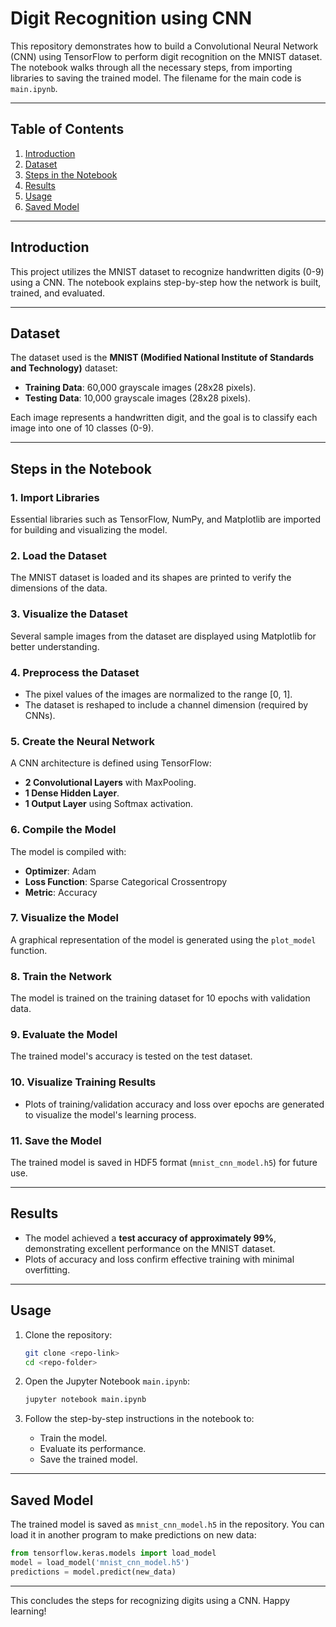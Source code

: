 # Digit Recognition using CNN

This repository demonstrates how to build a Convolutional Neural Network (CNN) using TensorFlow to perform digit recognition on the MNIST dataset. The notebook walks through all the necessary steps, from importing libraries to saving the trained model. The filename for the main code is `main.ipynb`.

---

## **Table of Contents**
1. [Introduction](#introduction)
2. [Dataset](#dataset)
3. [Steps in the Notebook](#steps-in-the-notebook)
4. [Results](#results)
5. [Usage](#usage)
6. [Saved Model](#saved-model)

---

## **Introduction**
This project utilizes the MNIST dataset to recognize handwritten digits (0-9) using a CNN. The notebook explains step-by-step how the network is built, trained, and evaluated.

---

## **Dataset**
The dataset used is the **MNIST (Modified National Institute of Standards and Technology)** dataset:
- **Training Data**: 60,000 grayscale images (28x28 pixels).
- **Testing Data**: 10,000 grayscale images (28x28 pixels).

Each image represents a handwritten digit, and the goal is to classify each image into one of 10 classes (0-9).

---

## **Steps in the Notebook**

### **1. Import Libraries**
Essential libraries such as TensorFlow, NumPy, and Matplotlib are imported for building and visualizing the model.

### **2. Load the Dataset**
The MNIST dataset is loaded and its shapes are printed to verify the dimensions of the data.

### **3. Visualize the Dataset**
Several sample images from the dataset are displayed using Matplotlib for better understanding.

### **4. Preprocess the Dataset**
- The pixel values of the images are normalized to the range [0, 1].
- The dataset is reshaped to include a channel dimension (required by CNNs).

### **5. Create the Neural Network**
A CNN architecture is defined using TensorFlow:
- **2 Convolutional Layers** with MaxPooling.
- **1 Dense Hidden Layer**.
- **1 Output Layer** using Softmax activation.

### **6. Compile the Model**
The model is compiled with:
- **Optimizer**: Adam
- **Loss Function**: Sparse Categorical Crossentropy
- **Metric**: Accuracy

### **7. Visualize the Model**
A graphical representation of the model is generated using the `plot_model` function.

### **8. Train the Network**
The model is trained on the training dataset for 10 epochs with validation data.

### **9. Evaluate the Model**
The trained model's accuracy is tested on the test dataset.

### **10. Visualize Training Results**
- Plots of training/validation accuracy and loss over epochs are generated to visualize the model's learning process.

### **11. Save the Model**
The trained model is saved in HDF5 format (`mnist_cnn_model.h5`) for future use.

---

## **Results**
- The model achieved a **test accuracy of approximately 99%**, demonstrating excellent performance on the MNIST dataset.
- Plots of accuracy and loss confirm effective training with minimal overfitting.

---

## **Usage**
1. Clone the repository:
   ```bash
   git clone <repo-link>
   cd <repo-folder>
   ```

2. Open the Jupyter Notebook `main.ipynb`:
   ```bash
   jupyter notebook main.ipynb
   ```

3. Follow the step-by-step instructions in the notebook to:
   - Train the model.
   - Evaluate its performance.
   - Save the trained model.

---

## **Saved Model**
The trained model is saved as `mnist_cnn_model.h5` in the repository. You can load it in another program to make predictions on new data:

```python
from tensorflow.keras.models import load_model
model = load_model('mnist_cnn_model.h5')
predictions = model.predict(new_data)
```

---

This concludes the steps for recognizing digits using a CNN. Happy learning!